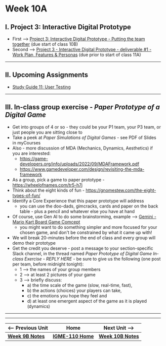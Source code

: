 # Week 10A

## I. Project 3: Interactive Digital Prototype
- First --> [Project 3: Interactive Digital Prototype - Putting the team together](../documents/p3-put-team-together.md) (due start of class 10B)
- Second --> [Project 3 - Interactive Digital Prototype - deliverable #1 - Work Plan, Features & Personas](../documents/p3-work-plan.md) (due prior to start of class 11A)

---

## II. Upcoming  Assignments

- [Study Guide 11: User Testing](https://docs.google.com/document/d/1f5h_8OBTGzORzFFOK5QamQqt4XgW4_Xe_ERmpZ9bmU0/edit?usp=sharing)

---

## III. In-class group exercise - *Paper Prototype of a Digital Game*
- Get into groups of 4 or so - they could be your P1 team, your P3 team, or just people you are sitting close to
- Take a peek at *Paper Simulations of Digital Games* - see PDF of Slides in myCourses
- Also - more discussion of MDA (Mechanics, Dynamics, Aesthetics) if you are interested:
  - https://game-developers.org/info/uploads/2022/09/MDAFramework.pdf
  - https://www.gamedeveloper.com/design/revisiting-the-mda-framework
- As a group, pick a game to paper prototype - https://wheelofnames.com/tr5-h7j
- Think about the eight kinds of fun - https://gnomestew.com/the-eight-types-of-fun/
- Identify a Core Experience that this paper prototype will address
  - you can use the doo-dads, gimcracks, cards and paper on the back table - plus a pencil and whatever else you have at hand
- Of course, use Gen AI to do some brainstorming, example --> [Gemini - Mario Kart Board Game Comcept](https://gemini.google.com/share/d3785c866884)
  - you might want to do something simpler and more focused for your chosen game, and don't be constrained by what it came up with!
- We will break 20-minutes before the end of class and every group will demo their prototype
- Get the credit you deserve - post a message to your section-specific Slack channel, in the thread named *Paper Prototype of Digital Game In-class Exercise - REPLY HERE* - be sure to give us the following (one post per team, before midnight tonight):
  - 1 --> the names of your group members
  - 2 --> at least 2 pictures of your game
  - 3 --> briefly discuss:
    - a) the time scale of the game (slow, real-time, fast),
    - b) the actions (choices) your players can take,
    - c) the emotions you hope they feel and
    - d) at least one emergent aspect of the game as it is played (dynamics) 


---
---

| <-- Previous Unit | Home | Next Unit -->
| --- | --- | --- 
|   [**Week 9B Notes**](9B.md)  |  [**IGME-110 Home**](../) | [**Week 10B Notes**](10B.md)

